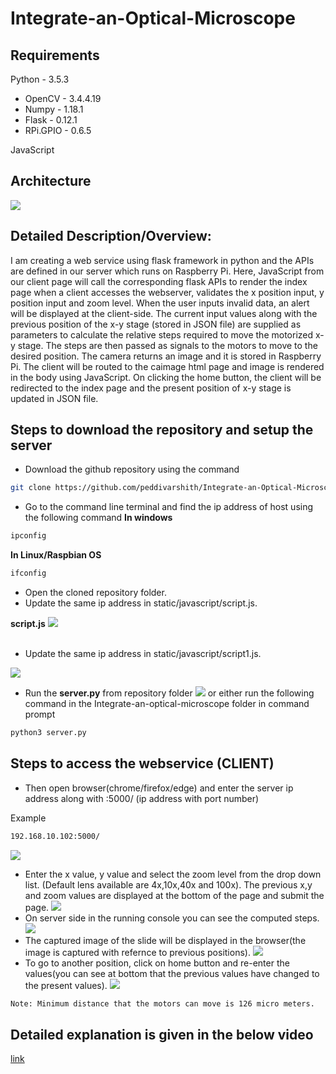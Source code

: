 # Integrate-an-Optical-Microscope
## Requirements
Python - 3.5.3
- OpenCV - 3.4.4.19 
- Numpy - 1.18.1
- Flask - 0.12.1
- RPi.GPIO - 0.6.5

JavaScript
## Architecture
![](tutorial/Architecture.png)
## Detailed Description/Overview:

I am creating a web service using flask framework in python and the APIs are defined in our server which runs on Raspberry Pi. Here, JavaScript from our client page will call the corresponding flask APIs to render the index page when a client accesses the webserver, validates the x position input, y position input and zoom level. When the user inputs invalid data, an alert will be displayed at the client-side. The current input values along with the previous position of the x-y stage (stored in JSON file) are supplied as parameters to calculate the relative steps required to move the motorized x-y stage. The steps are then passed as signals to the motors to move to the desired position. The camera returns an image and it is stored in Raspberry Pi. The client will be routed to the caimage html page and image is rendered in the body using JavaScript. On clicking the home button, the client will be redirected to the index page and the present position of x-y stage is updated in JSON file.
## Steps to download the repository and setup the server
- Download the github repository using the command 
```bash 
git clone https://github.com/peddivarshith/Integrate-an-Optical-Microscope.git
```
- Go to the command line terminal and find the ip address of host using the following command
 **In windows**
```bash
ipconfig
```
 **In Linux/Raspbian OS**
```bash
ifconfig
```
- Open the cloned repository folder.
- Update the same ip address in static/javascript/script.js.


**script.js**
![](tutorial/step1_2.png)</br></br>

- Update the same ip address in static/javascript/script1.js. 

![](tutorial/step1_1.png)

- Run the **server.py** from repository folder 
![](tutorial/step2.png)
or either run the following command in the Integrate-an-optical-microscope folder in command prompt
```bash
python3 server.py
```
## Steps to access the webservice (CLIENT)
- Then open browser(chrome/firefox/edge) and enter the server ip address along with :5000/ (ip address with port number)

Example 
```bash
192.168.10.102:5000/
```
![](tutorial/step3.png)
- Enter the x value, y value and select the zoom level from the drop down list. (Default lens available are 4x,10x,40x and 100x). The previous x,y and zoom values are displayed at the bottom of the page and submit the page.
![](tutorial/step4.png)
- On server side in the running console you can see the computed steps.
![](tutorial/step5.png)
- The captured image of the slide will be displayed in the browser(the image is captured with refernce to previous positions).
![](tutorial/step6.png)
- To go to another position, click on home button and re-enter the values(you can see at bottom that the previous values have changed to the present values).
![](tutorial/step7.png)
```bash
Note: Minimum distance that the motors can move is 126 micro meters.
```
## Detailed explanation is given in the below video
[link](url)
